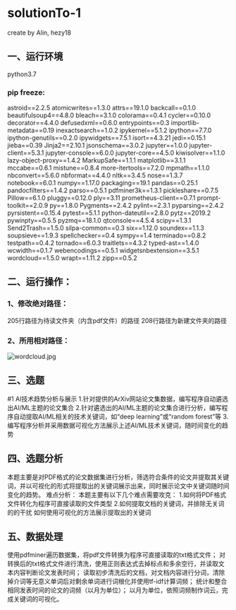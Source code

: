 # solutionTo-1

create by Alin, hezy18

## 一、运行环境
python3.7
### pip freeze:
astroid==2.2.5
atomicwrites==1.3.0
attrs==19.1.0
backcall==0.1.0
beautifulsoup4==4.8.0
bleach==3.1.0
colorama==0.4.1
cycler==0.10.0
decorator==4.4.0
defusedxml==0.6.0
entrypoints==0.3
importlib-metadata==0.19
inexactsearch==1.0.2
ipykernel==5.1.2
ipython==7.7.0
ipython-genutils==0.2.0
ipywidgets==7.5.1
isort==4.3.21
jedi==0.15.1
jieba==0.39
Jinja2==2.10.1
jsonschema==3.0.2
jupyter==1.0.0
jupyter-client==5.3.1
jupyter-console==6.0.0
jupyter-core==4.5.0
kiwisolver==1.1.0
lazy-object-proxy==1.4.2
MarkupSafe==1.1.1
matplotlib==3.1.1
mccabe==0.6.1
mistune==0.8.4
more-itertools==7.2.0
mpmath==1.1.0
nbconvert==5.6.0
nbformat==4.4.0
nltk==3.4.5
nose==1.3.7
notebook==6.0.1
numpy==1.17.0
packaging==19.1
pandas==0.25.1
pandocfilters==1.4.2
parso==0.5.1
pdfminer3k==1.3.1
pickleshare==0.7.5
Pillow==6.1.0
pluggy==0.12.0
ply==3.11
prometheus-client==0.7.1
prompt-toolkit==2.0.9
py==1.8.0
Pygments==2.4.2
pylint==2.3.1
pyparsing==2.4.2
pyrsistent==0.15.4
pytest==5.1.1
python-dateutil==2.8.0
pytz==2019.2
pywinpty==0.5.5
pyzmq==18.1.0
qtconsole==4.5.4
scipy==1.3.1
Send2Trash==1.5.0
silpa-common==0.3
six==1.12.0
soundex==1.1.3
soupsieve==1.9.3
spellchecker==0.4
sympy==1.4
terminado==0.8.2
testpath==0.4.2
tornado==6.0.3
traitlets==4.3.2
typed-ast==1.4.0
wcwidth==0.1.7
webencodings==0.5.1
widgetsnbextension==3.5.1
wordcloud==1.5.0
wrapt==1.11.2
zipp==0.5.2

## 二、运行操作：
### 1、修改绝对路径：
205行路径为待读文件夹（内含pdf文件）的路径
208行路径为新建文件夹的路径
### 2、所用相对路径：
![wordcloud.jpg](https://i.loli.net/2019/08/23/a4STwhO6qU81ipM.jpg)

## 三、选题
#1	AI技术趋势分析与展示
1.针对提供的ArXiv网站论文集数据，编写程序自动遴选出AI/ML主题的论文集合
2.针对遴选出的AI/ML主题的论文集合进行分析，编写程序自动提取AI/ML相关的技术关键词，如“deep learning”或“random forest”等
3.编写程序分析并采用数据可视化方法展示上述AI/ML技术关键词，随时间变化的趋势

## 四、选题分析
本题主要是对PDF格式的论文数据集进行分析，筛选符合条件的论文并提取其关键词，并以可视化的形式将提取出的关键词展示出来，同时展示论文中关键词随时间变化的趋势。
难点分析：
本题主要有以下几个难点需要攻克：
1.如何将PDF格式文件转化为程序可直接读取的文件类型
2.如何提取文档的关键词，并排除无关词的的干扰
如何使用可视化的方法展示提取出的关键词

## 五、数据处理
使用pdfminer遍历数据集，将pdf文件转换为程序可直接读取的txt格式文件；
对转换后的txt格式文件进行清洗，使用正则表达式去掉标点和多余空行，并读取文本内容判断论文发表时间；
读取初步清洗后的文档，对文档内容进行分词，清除掉介词等无意义单词后对剩余单词进行词根化并使用tf-idf计算词频；
统计和整合相同发表时间的论文的词频（以月为单位）；
以月为单位，依照词频制作词云，完成关键词的可视化。
